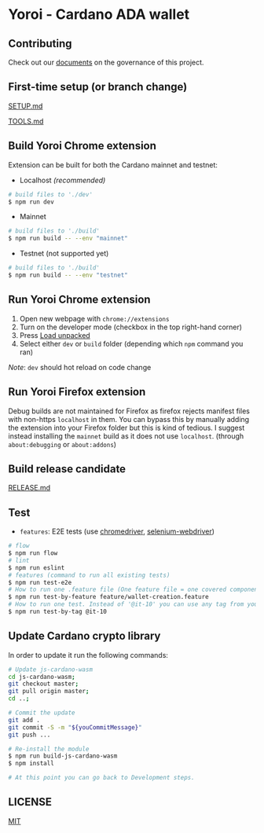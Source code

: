 # Yoroi - Cardano ADA wallet

## Contributing

Check out our [documents](docs/specs/meta) on the governance of this project.

## First-time setup (or branch change)

[SETUP.md](docs/SETUP.md)

[TOOLS.md](docs/TOOLS.md)

## Build Yoroi Chrome extension

Extension can be built for both the Cardano mainnet and testnet:

- Localhost _(recommended)_
```bash
# build files to './dev'
$ npm run dev
```

- Mainnet
```bash
# build files to './build'
$ npm run build -- --env "mainnet"
```

- Testnet (not supported yet)
```bash
# build files to './build'
$ npm run build -- --env "testnet"
```

## Run Yoroi Chrome extension

1. Open new webpage with `chrome://extensions`
2. Turn on the developer mode (checkbox in the top right-hand corner)
3. Press [Load unpacked](https://developer.chrome.com/extensions/getstarted#unpacked)
4. Select either `dev` or `build` folder (depending which `npm` command you ran)

_Note_: `dev` should hot reload on code change

## Run Yoroi Firefox extension

Debug builds are not maintained for Firefox as firefox rejects manifest files with non-https `localhost` in them.
You can bypass this by manually adding the extension into your Firefox folder but this is kind of tedious.
I suggest instead installing the `mainnet` build as it does not use `localhost`. (through `about:debugging` or `about:addons`)


## Build release candidate

[RELEASE.md](docs/RELEASE.md)

## Test

* `features`: E2E tests (use [chromedriver](https://www.npmjs.com/package/chromedriver), [selenium-webdriver](https://www.npmjs.com/package/selenium-webdriver))

```bash
# flow
$ npm run flow
# lint
$ npm run eslint
# features (command to run all existing tests)
$ npm run test-e2e
# How to run one .feature file (One feature file = one covered component from youtrack)
$ npm run test-by-feature feature/wallet-creation.feature
# How to run one test. Instead of '@it-10' you can use any tag from youtrack
$ npm run test-by-tag @it-10
```

 

## Update Cardano crypto library

In order to update it run the following commands:

```bash
# Update js-cardano-wasm
cd js-cardano-wasm;
git checkout master;
git pull origin master;
cd ..;

# Commit the update
git add .
git commit -S -m "${youCommitMessage}"
git push ...

# Re-install the module
$ npm run build-js-cardano-wasm 
$ npm install

# At this point you can go back to Development steps. 
```

## LICENSE

[MIT](LICENSE)
